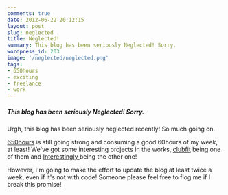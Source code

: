 ```yaml
---
comments: true
date: 2012-06-22 20:12:15
layout: post
slug: neglected
title: Neglected!
summary: This blog has been seriously Neglected! Sorry.
wordpress_id: 203
image: '/neglected/neglected.png'
tags:
- 650hours
- exciting
- freelance
- work
---
```


#####  This blog has been seriously Neglected! Sorry.

Urgh, this blog has been seriously neglected recently! So much going on.

[650hours](http://www.650hours.com) is still going strong and consuming a good 60hours of my week, at least! We've got some interesting projects in the works, [clubfit](http://www.clubfit.co.uk) being one of them and [ Interestingly ](http://www.interestingly.co.uk) being the other one!

However, I'm going to make the effort to update the blog at least twice a week, even if it's not with code! Someone please feel free to flog me if I break this promise!
